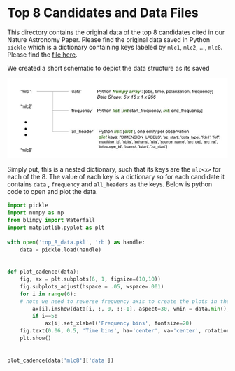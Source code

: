 # Top 8 Candidates and Data Files
This directory contains the original data of the top 8 candidates cited in our Nature Astronomy Paper.
Please find the original data saved in Python `pickle` which is a dictionary containing keys labeled by `mlc1`, `mlc2`, ..., `mlc8`. Please find the [file here](https://github.com/PetchMa/ML_GBT_SETI/blob/4096_pipeline/data_archive/top_8_data.pkl). 

We created a short schematic to depict the data structure as its saved 

![schematic](https://raw.githubusercontent.com/PetchMa/ML_GBT_SETI/4096_pipeline/data_archive/top_8_cand_struct.jpeg)

Simply put, this is a nested dictionary, such that its keys are the `mlc<x>` for each of the 8. The value of each key is a dictionary so for each candidate it contains `data` , `frequency`  and `all_headers` as the keys. Below is python code to open and plot the data. 

```python 
import pickle
import numpy as np
from blimpy import Waterfall
import matplotlib.pyplot as plt

with open('top_8_data.pkl', 'rb') as handle:
    data = pickle.load(handle)
    

def plot_cadence(data):
    fig, ax = plt.subplots(6, 1, figsize=(10,10))
    fig.subplots_adjust(hspace = .05, wspace=.001)
    for i in range(6):
    # note we need to reverse frequency axis to create the plots in the paper!
        ax[i].imshow(data[i, :, 0, ::-1], aspect=30, vmin = data.min(), vmax = data.max())
        if i==5:
            ax[i].set_xlabel('Frequency bins', fontsize=20)
    fig.text(0.06, 0.5, 'Time bins', ha='center', va='center', rotation='vertical',  fontsize=16)
    plt.show()
    
    
plot_cadence(data['mlc8']['data'])   
```
